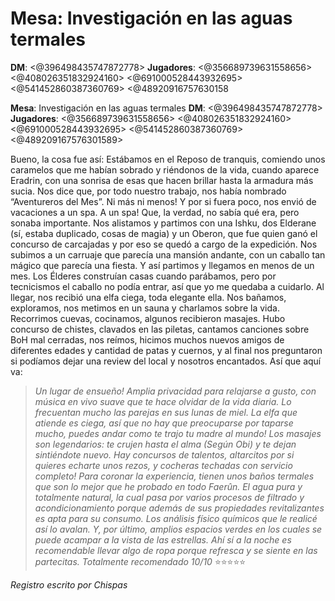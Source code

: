 # **Mesa**: Investigación en las aguas termales
**DM**:  <@396498435747872778> 
**Jugadores**: <@356689739631558656> <@408026351832924160> <@691000528443932695> <@541452860387360769> <@48920916757630158

**Mesa**: Investigación en las aguas termales
**DM**:  <@396498435747872778> 
**Jugadores**: <@356689739631558656> <@408026351832924160> <@691000528443932695> <@541452860387360769> <@489209167576301589> 

Bueno, la cosa fue así:
Estábamos en el Reposo de tranquis, comiendo  unos caramelos que me habían sobrado y riéndonos de la vida, cuando aparece Eradrin, con una sonrisa de esas que hacen brillar hasta la armadura más sucia. Nos dice que, por todo nuestro trabajo, nos había nombrado “Aventureros del Mes”. Ni más ni menos! Y por si fuera poco, nos envió de vacaciones a un spa. A un spa! Que, la verdad, no sabía qué era, pero sonaba importante.
Nos alistamos y partimos con una Ishku, dos Elderane (sí, estaba duplicado, cosas de magia) y un Oberon, que fue quien ganó el concurso de carcajadas y por eso se quedó a cargo de la expedición.
Nos subimos a un carruaje que parecía una mansión andante, con un caballo tan mágico que parecía una fiesta. Y así partimos y llegamos en menos de un mes. Los Élderes construían casas cuando parábamos, pero por tecnicismos el caballo no podía entrar, así que yo me quedaba a cuidarlo.
Al llegar, nos recibió una elfa ciega, toda elegante ella. Nos bañamos, exploramos, nos metimos en un sauna y charlamos sobre la vida. Recorrimos cuevas, cocinamos, algunos recibieron masajes. Hubo concurso de chistes, clavados en las piletas, cantamos canciones sobre BoH mal cerradas, nos reímos, hicimos muchos nuevos amigos de diferentes edades y cantidad de patas y cuernos, y al final nos preguntaron si podíamos dejar una review del local y nosotros encantados.
Así que aquí va:

> *Un lugar de ensueño! Amplia privacidad para relajarse a gusto, con música en vivo suave que te hace olvidar de la vida diaria. Lo frecuentan mucho las parejas en sus lunas de miel. La elfa que atiende es ciega, así que no hay que preocuparse por taparse mucho, puedes andar como te trajo tu madre al mundo! Los masajes son legendarios: te crujen hasta el alma (Según Obi) y te dejan sintiéndote nuevo. Hay concursos de talentos, altarcitos por si quieres echarte unos rezos, y cocheras techadas con servicio completo!
> Para coronar la experiencia, tienen unos baños termales que son lo mejor que he probado en todo Faerûn. El agua pura y totalmente natural, la cual pasa por varios procesos de filtrado y acondicionamiento porque además de sus propiedades revitalizantes es apta para su consumo. Los análisis físico químicos que le realicé así lo avalan. Y, por último, amplios espacios verdes en los cuales se puede acampar a la vista de las estrellas. Ahí sí a la noche es recomendable llevar algo de ropa porque refresca y se siente en las partecitas.
> Totalmente recomendado 10/10*
>  ⭐⭐⭐⭐⭐

*Registro escrito por Chispas*

